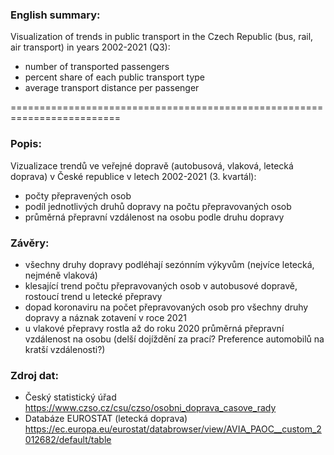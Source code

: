 ### English summary:

Visualization of trends in public transport in the Czech Republic (bus, rail, air transport) in years 2002-2021 (Q3):
- number of transported passengers
- percent share of each public transport type
- average transport distance per passenger

=========================================================================

### Popis:

Vizualizace trendů ve veřejné dopravě (autobusová, vlaková, letecká doprava) v České republice v letech 2002-2021 (3. kvartál):
- počty přepravených osob
- podíl jednotlivých druhů dopravy na počtu přepravovaných osob
- průměrná přepravní vzdálenost na osobu podle druhu dopravy

### Závěry:
- všechny druhy dopravy podléhají sezónním výkyvům (nejvíce letecká, nejméně vlaková)
- klesající trend počtu přepravovaných osob v autobusové dopravě, rostoucí trend u letecké přepravy
- dopad koronaviru na počet přepravovaných osob pro všechny druhy dopravy a náznak zotavení v roce 2021
- u vlakové přepravy rostla až do roku 2020 průměrná přepravní vzdálenost na osobu (delší dojíždění za prací? Preference automobilů na kratší vzdálenosti?)

### Zdroj dat:
- Český statistický úřad https://www.czso.cz/csu/czso/osobni_doprava_casove_rady
- Databáze EUROSTAT (letecká doprava) https://ec.europa.eu/eurostat/databrowser/view/AVIA_PAOC__custom_2012682/default/table




